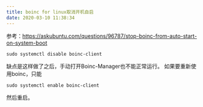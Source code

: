 ```yaml
---
title: boinc for linux取消开机自启
date: 2020-03-10 11:38:34
---
```


参考：<https://askubuntu.com/questions/96787/stop-boinc-from-auto-start-on-system-boot>

```shell
sudo systemctl disable boinc-client
```
缺点是这样做了之后，手动打开Boinc-Manager也不能正常运行。
如果要重新使用boinc，只能
```shell
sudo systemctl enable boinc-client
```
然后重启。
